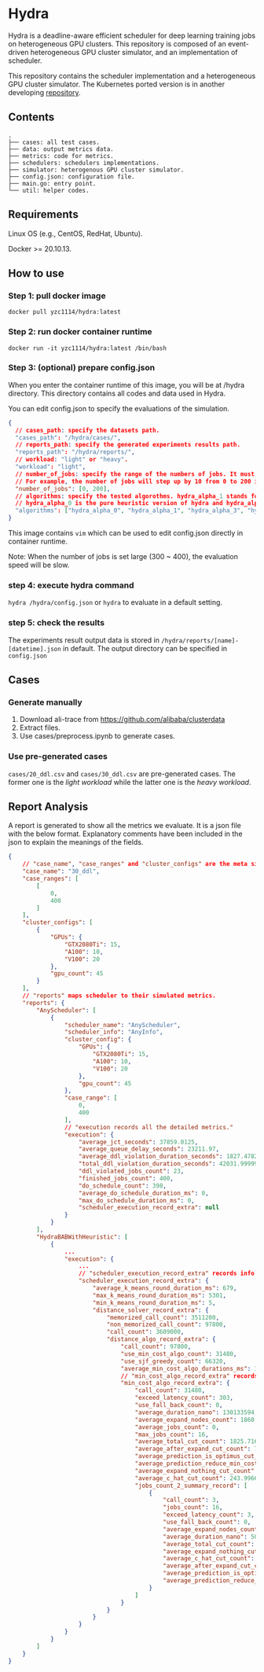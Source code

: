 # Hydra
Hydra is a deadline-aware efficient scheduler for deep learning training jobs on heterogeneous GPU clusters. This repository is composed of an event-driven heterogeneous GPU cluster simulator, and an implementation of scheduler.

This repository contains the scheduler implementation and a heterogeneous GPU cluster simulator. The Kubernetes ported version is in another developing [repository](https://github.com/MLSched/UNS).

## Contents
```
.
├── cases: all test cases.
├── data: output metrics data.
├── metrics: code for metrics.
├── schedulers: schedulers implementations.
├── simulator: heterogenous GPU cluster simulator.
├── config.json: configuration file.
├── main.go: entry point.
└── util: helper codes.

```
## Requirements
Linux OS (e.g., CentOS, RedHat, Ubuntu).

Docker >= 20.10.13.

## How to use

### Step 1: pull docker image
`docker pull yzc1114/hydra:latest`

### Step 2: run docker container runtime
`docker run -it yzc1114/hydra:latest /bin/bash`

### Step 3: (optional) prepare config.json
When you enter the container runtime of this image, you will be at /hydra directory.
This directory contains all codes and data used in Hydra.

You can edit config.json to specify the evaluations of the simulation.
``` json
{
  // cases_path: specify the datasets path.  
  "cases_path": "/hydra/cases/",
  // reports_path: specify the generated experiments results path.
  "reports_path": "/hydra/reports/",
  // workload: "light" or "heavy".
  "workload": "light", 
  // number_of_jobs: specify the range of the numbers of jobs. It must contain 2 integers that form a range. Each number will be fixed to a multiple of 10.
  // For example, the number of jobs will step up by 10 from 0 to 200 in this case. Max number of jobs is restricted to 400.
  "number_of_jobs": [0, 200], 
  // algorithms: specify the tested algorothms. hydra_alpha_1 stands for the parameter alpha is 1 second
  // hydra_alpha_0 is the pure heuristic version of hydra and hydra_alpha_5 is the default version of hydra.
  "algorithms": ["hydra_alpha_0", "hydra_alpha_1", "hydra_alpha_3", "hydra_alpha_5", "hydra_alpha_7", "hydra_alpha_9", "allox", "gavel", "chronus"]
}
```
This image contains `vim` which can be used to edit config.json directly in container runtime.

Note: When the number of jobs is set large (300 ~ 400), the evaluation speed will be slow. 

### step 4: execute hydra command
`hydra /hydra/config.json` or `hydra` to evaluate in a default setting.

### step 5: check the results

The experiments result output data is stored in `/hydra/reports/[name]-[datetime].json` in default. 
The output directory can be specified in `config.json`

## Cases

### Generate manually
1. Download ali-trace from https://github.com/alibaba/clusterdata
2. Extract files.
3. Use cases/preprocess.ipynb to generate cases.

### Use pre-generated cases
`cases/20_ddl.csv` and `cases/30_ddl.csv` are pre-generated cases.
The former one is the _light workload_ while the latter one is the _heavy workload_.

## Report Analysis
A report is generated to show all the metrics we evaluate. It is a json file with the below format. Explanatory comments have been included in the json to explain the meanings of the fields.
``` json
{
    // "case_name", "case_ranges" and "cluster_configs" are the meta simulation parameters of this report.
	"case_name": "30_ddl", 
	"case_ranges": [
		[
			0,
			400
		]
	],
	"cluster_configs": [
		{
			"GPUs": {
				"GTX2080Ti": 15,
				"A100": 10,
				"V100": 20
			},
			"gpu_count": 45
		}
	],
	// "reports" maps scheduler to their simulated metrics.
	"reports": {
		"AnyScheduler": [
			{
				"scheduler_name": "AnyScheduler",
				"scheduler_info": "AnyInfo",
				"cluster_config": {
					"GPUs": {
						"GTX2080Ti": 15,
						"A100": 10,
						"V100": 20
					},
					"gpu_count": 45
				},
				"case_range": [
					0,
					400
				],
				// "execution records all the detailed metrics."
				"execution": {
					"average_jct_seconds": 37859.0125,
					"average_queue_delay_seconds": 23211.97,
					"average_ddl_violation_duration_seconds": 1827.4782608695627,
					"total_ddl_violation_duration_seconds": 42031.99999999994,
					"ddl_violated_jobs_count": 23,
					"finished_jobs_count": 400,
					"do_schedule_count": 398,
					"average_do_schedule_duration_ms": 0,
					"max_do_schedule_duration_ms": 0,
					"scheduler_execution_record_extra": null
				}
			}
		],
		"HydraBABWithHeuristic": [
			{
			    ...
				"execution": {
				    ...
				    // "scheduler_execution_record_extra" records info for specific scheduler. 
					"scheduler_execution_record_extra": {
						"average_k_means_round_duration_ms": 679,
						"max_k_means_round_duration_ms": 5301,
						"min_k_means_round_duration_ms": 5,
						"distance_solver_record_extra": {
							"memorized_call_count": 3511200,
							"non_memorized_call_count": 97800,
							"call_count": 3609000,
							"distance_algo_record_extra": {
								"call_count": 97800,
								"use_min_cost_algo_count": 31480,
								"use_sjf_greedy_count": 66320,
								"average_min_cost_algo_durations_ms": 136,
								// "min_cost_algo_record_extra" records min-cost algorithm execution details.
								"min_cost_algo_record_extra": {
									"call_count": 31480,
									"exceed_latency_count": 303,
									"use_fall_back_count": 0,
									"average_duration_nano": 130133594,
									"average_expand_nodes_count": 1860.141836086404,
									"average_jobs_count": 0,
									"max_jobs_count": 16,
									"average_total_cut_count": 1825.7169631512072,
									"average_after_expand_cut_count": 744.4926937738246,
									"average_prediction_is_optimus_cut_count": 18.36207115628971,
									"average_prediction_reduce_min_cost_count": 0,
									"average_expand_nothing_cut_count": 0,
									"average_c_hat_cut_count": 243.99666454891994,
									"jobs_count_2_summary_record": [
										{
											"call_count": 3,
											"jobs_count": 16,
											"exceed_latency_count": 3,
											"use_fall_back_count": 0,
											"average_expand_nodes_count": 254616.66666666666,
											"average_duration_nano": 5000072888,
											"average_total_cut_count": 194211.33333333334,
											"average_expand_nothing_cut_count": 0,
											"average_c_hat_cut_count": 0,
											"average_after_expand_cut_count": 60358.666666666664,
											"average_prediction_is_optimus_cut_count": 2606.3333333333335,
											"average_prediction_reduce_min_cost_count": 0
										}
									]
								}
							}
						}
					}
				}
			}
		]
	}
}
```
